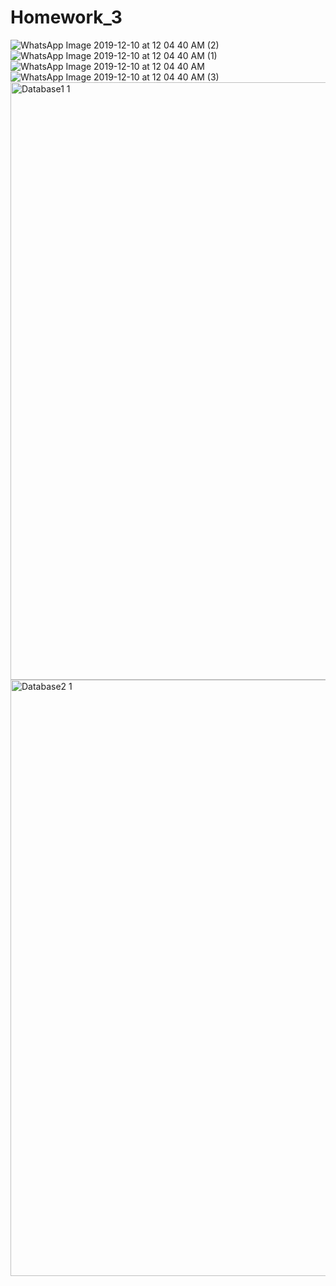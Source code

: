 # Homework_3

![WhatsApp Image 2019-12-10 at 12 04 40 AM (2)](https://user-images.githubusercontent.com/8137879/70507428-32c5a980-1ae1-11ea-8fac-08faa1acce0c.jpeg)
![WhatsApp Image 2019-12-10 at 12 04 40 AM (1)](https://user-images.githubusercontent.com/8137879/70507448-3ce7a800-1ae1-11ea-9abe-3b1abaec2b6e.jpeg)
![WhatsApp Image 2019-12-10 at 12 04 40 AM](https://user-images.githubusercontent.com/8137879/70507461-4244f280-1ae1-11ea-9a53-8bbebcd39452.jpeg)
![WhatsApp Image 2019-12-10 at 12 04 40 AM (3)](https://user-images.githubusercontent.com/8137879/70507469-45d87980-1ae1-11ea-9112-9ebeb71ac95c.jpeg)
<img width="956" alt="Database1 1" src="https://user-images.githubusercontent.com/8137879/70509958-f8114080-1ae3-11ea-852a-60e3d48146e8.png">
<img width="954" alt="Database2 1" src="https://user-images.githubusercontent.com/8137879/70510061-ff384e80-1ae3-11ea-9a74-75e5e5ec007d.png">





